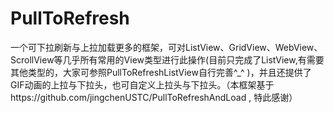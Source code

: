 # PullToRefresh
一个可下拉刷新与上拉加载更多的框架，可对ListView、GridView、WebView、ScrollView等几乎所有常用的View类型进行此操作(目前只完成了ListView,有需要其他类型的，大家可参照PullToRefreshListView自行完善^_^ )，并且还提供了GIF动画的上拉与下拉头，也可自定义上拉头与下拉头。（本框架基于https://github.com/jingchenUSTC/PullToRefreshAndLoad , 特此感谢）
